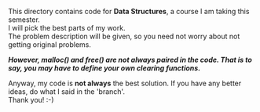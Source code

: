 This directory contains code for **Data Structures**, a course I am taking this semester.  
I will pick the best parts of my work.  
The problem description will be given, so you need not worry about not getting original problems.  

***However, malloc() and free() are not always paired in the code. That is to say, you may have to define your own clearing functions.***   

Anyway, my code is **not always** the best solution. If you have any better ideas, do what I said in the 'branch'.  
Thank you! :-)
